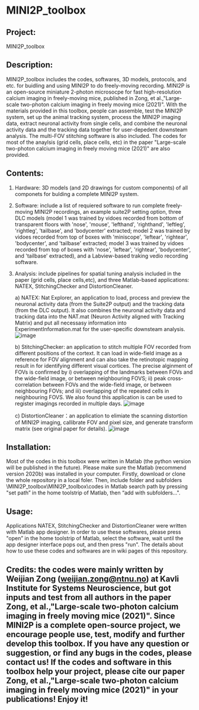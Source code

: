# MINI2P_toolbox
 
## Project:
  MINI2P_toolbox

## Description: 
  MINI2P_toolbox includes the codes, softwares, 3D models, protocols, and etc. for buidling and using MINI2P to do freely-moving recording. MINI2P is an open-source miniature 2-photon microsocpe for fast high-resolution calcium imaging in freely-moving mice, published in Zong, et al.,"Large-scale two-photon calcium imaging in freely moving mice (2021)". With the materials provided in this toolbox, people can assemble, test the MINI2P system, set up the animal tracking system, process the MINI2P imaging data, extract neuronal activity from single cells, and combine the neuronal activity data and the tracking data together for user-depedent downsteam analysis. The multi-FOV stitching software is also included. The codes for most of the anaylsis (grid cells, place cells, etc) in the paper "Large-scale two-photon calcium imaging in freely moving mice (2021)" are also provided.

## Contents: 
1) Hardware: 3D models (and 2D drawings for custom components) of all componets for bulding a complete MINI2P system.

2) Software: include a list of requiered software to run complete freely-moving MINI2P recordings, an example suite2P setting option, three DLC models (model 1 was trained by vidoes recorded from bottom of transparent floors with 'nose', 'mouse', 'lefthand', 'righthand', 'leftleg', 'rightleg', 'tailbase', and 'bodycenter' extracted; model 2 was trained by vidoes recorded from top of boxes with 'miniscope', 'leftear', 'rightear', 'bodycenter', and 'tailbase' extracted; model 3 was trained by vidoes recorded from top of boxes with 'nose', 'leftear', 'rightear', 'bodycenter', and 'tailbase' extracted), and a Labview-based traking vedio recording software.

3) Analysis: include pipelines for spatial tuning analysis included in the paper (grid cells, place cells,etc), and three Matlab-based applications: NATEX, StitchingChecker and DistortionCleaner.

      a) NATEX: Nat Explorer, an application to load, process and preview the neuronal activity data (from the Suite2P output) and the tracking data (from the DLC output). It                 also combines the neuronal activity data and tracking data into the NAT.mat (Neuron Activity aligned with Tracking Matrix) and put all necessasy information                     into ExperimentInformation.mat for the user-specific downsteam analysis.
      ![image](https://user-images.githubusercontent.com/43905023/127646675-27e2dd97-a133-4289-85f3-d8024797a86c.png)

      b) StitchingChecker: an application to stitch multiple FOV recorded from different positions of the cortext. It can load in wide-field image as a reference for FOV                                  alignment and can also take the retinotopic mapping result in for identifying different visual cortices. The precise alginment of FOVs is confirmed                              by  i) overlapping of the landmarks between FOVs and the wide-field image, or between neighbouring FOVS; ii) peak cross-correlation between FOVs and                            the wide-field image, or between neighbouring FOVs; and iii) overlapping of the repeated cells in neighbouring FOVS. We also found this application is                            can be used to register imagings recorded in multiple days.
     ![image](https://user-images.githubusercontent.com/43905023/127649125-7b5b9de3-53f1-4d65-8fc2-63f9bdea75a4.png)

     c) DistortionCleaner：an application to elimiate the scanning distortion of MINI2P imaging, callibrate FOV and pixel size, and generate transform matrix (see original paper for details).
     ![image](https://user-images.githubusercontent.com/43905023/127650948-b8ef7cc8-8c40-49b2-b374-dba90cc2844a.png)



## Installation: 
  Most of the codes in this toolbox were written in Matlab (the python version will be published in the future). Please make sure the Matlab (recommend version 2020b) was installed in your computer. Firstly, download or clone the whole repository in a local foler. Then, include folder and subfolders \MINI2P_toolbox\MINI2P_toolbox\codes in Matlab search path by pressing "set path” in the home toolstrip of Matlab, then “add with subfolders...". 

## Usage:
  Applications NATEX, StitchingChecker and DistortionCleaner were written with Matlab app designer. In order to use these softwares, please press "open” in the home toolstrip of Matlab, select the software, wait until the app designer interface pops out, and then press "run". The details about how to use these codes and softwares are in wiki pages of this repository.


## Credits: the codes were mainly written by Weijian Zong (weijian.zong@ntnu.no) at Kavli Institute for Systems Neuroscience, but got inputs and test from all authors in the paper Zong, et al.,"Large-scale two-photon calcium imaging in freely moving mice (2021)". Since MINI2P is a complete open-source project, we encourage people use, test, modify and further develop this toolbox. If you have any question or suggestion, or find any bugs in the codes, please contact us! If the codes and software in this toolbox help your project, please cite our paper Zong, et al.,"Large-scale two-photon calcium imaging in freely moving mice (2021)" in your publications! Enjoy it!

